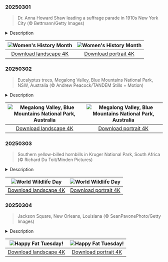 

### 20250301

> Dr. Anna Howard Shaw leading a suffrage parade in 1910s New York City (© Bettmann/Getty Images)

<details>
<summary>Description</summary>

> Every March, as we celebrate Women's History Month, we honor the trailblazing women who've shaped our world. Central to this legacy is the suffrage movement—a courageous fight for women's right to vote.
> 
> Since the founding of the United States, voting rights had largely been restricted to men. It was only in the early 19th century that the fight for women's suffrage took root, alongside the movement to abolish slavery. Women like Elizabeth Cady Stanton, Lucretia Mott, and Dr. Anna Howard Shaw, pictured here, spearheaded efforts to challenge societal norms that denied political participation based on gender. The Seneca Falls Convention of 1848 marked a pivotal moment, where the Declaration of Sentiments boldly stated that 'all men and women are created equal.' Following decades of activism, including rallies, marches, and relentless petitioning, the 19th Amendment was ratified in 1920, finally granting women the right to vote. Beyond securing voting rights, the suffrage movement became a powerful catalyst for broader discussions on gender equality, inspiring future generations to continue the fight for justice.
> 
> 

</details>

| ![Women's History Month](https://cn.bing.com/th?id=OHR.SuffragetteCity_EN-US2883743791_UHD.jpg&pid=hp&w=400&h=224&rs=1&c=4) | ![Women's History Month](https://cn.bing.com/th?id=OHR.SuffragetteCity_EN-US2883743791_1080x1920.jpg&pid=hp&w=155&h=315&rs=1&c=4) |
|:---------:|:---------:|
| [Download landscape 4K](https://cn.bing.com/th?id=OHR.SuffragetteCity_EN-US2883743791_UHD.jpg) | [Download portrait 4K](https://cn.bing.com/th?id=OHR.SuffragetteCity_EN-US2883743791_1080x1920.jpg) |

### 20250302

> Eucalyptus trees, Megalong Valley, Blue Mountains National Park, NSW, Australia (© Andrew Peacock/TANDEM Stills + Motion)

<details>
<summary>Description</summary>

> Today, we are in New South Wales, Australia, amid the Blue Mountains National Park. Known for its dramatic cliffs, dense rainforests, and cascading waterfalls, this UNESCO World Heritage Site is a treasure trove of natural beauty and biodiversity. Among the most iconic features of the Blue Mountains region are the eucalyptus trees, pictured here. Home to 92 species of eucalyptus, this area offers visitors a chance to marvel at these resilient trees, which are central to Australian wildlife. Their aromatic leaves provide food for koalas, while their bark and canopy create habitats for countless birds and insects.
> 
> Also nestled within the mountains is the Megalong Valley. Just a 2-hour drive from Sydney, this region is home to getaway cabins, wineries, and the Megalong Valley Tearooms, a charming retreat where you can enjoy freshly baked scones paired with local jams. Here, you can also explore the Six Foot Track, a historic trail originally carved in the 19th century for horseback riders. The Blue Mountains promise an unforgettable escape into the heart of Australia's wild beauty.
> 
> 

</details>

| ![Megalong Valley, Blue Mountains National Park, Australia](https://cn.bing.com/th?id=OHR.EucalyptusForest_EN-US3015819767_UHD.jpg&pid=hp&w=400&h=224&rs=1&c=4) | ![Megalong Valley, Blue Mountains National Park, Australia](https://cn.bing.com/th?id=OHR.EucalyptusForest_EN-US3015819767_1080x1920.jpg&pid=hp&w=155&h=315&rs=1&c=4) |
|:---------:|:---------:|
| [Download landscape 4K](https://cn.bing.com/th?id=OHR.EucalyptusForest_EN-US3015819767_UHD.jpg) | [Download portrait 4K](https://cn.bing.com/th?id=OHR.EucalyptusForest_EN-US3015819767_1080x1920.jpg) |

### 20250303

> Southern yellow-billed hornbills in Kruger National Park, South Africa (© Richard Du Toit/Minden Pictures)

<details>
<summary>Description</summary>

> What better time to shine a spotlight on nature than on World Wildlife Day? This day serves as a reminder that wildlife conservation is a shared responsibility. This year's theme is 'Wildlife Conservation Finance: Investing in People and Planet.' The events emphasize exchanging ideas, presenting solutions, and diving into how innovative finance can help stop biodiversity loss and create a more sustainable future. Schools, conservation groups, and wildlife parks host events such as nature walks, workshops, art contests, wildlife photography competitions, and conservation talks to raise awareness.
> 
> One species worth learning about is the southern yellow-billed hornbill, pictured here, a bird found throughout Southern Africa and commonly spotted in Kruger National Park in South Africa. Recognizable by its curved, bright yellow bill, this bird is often seen hopping on the ground in search of food. Its diet includes insects, seeds, fruits, berries, nuts, and small reptiles, making it a key player in the ecosystem as both a predator and seed disperser. Social creatures, these hornbills are usually found in pairs or small groups, often foraging together. Their calls—whistling, grunting, and cackling—echo across the savanna.
> 
> 

</details>

| ![World Wildlife Day](https://cn.bing.com/th?id=OHR.HornbillPair_EN-US3168408482_UHD.jpg&pid=hp&w=400&h=224&rs=1&c=4) | ![World Wildlife Day](https://cn.bing.com/th?id=OHR.HornbillPair_EN-US3168408482_1080x1920.jpg&pid=hp&w=155&h=315&rs=1&c=4) |
|:---------:|:---------:|
| [Download landscape 4K](https://cn.bing.com/th?id=OHR.HornbillPair_EN-US3168408482_UHD.jpg) | [Download portrait 4K](https://cn.bing.com/th?id=OHR.HornbillPair_EN-US3168408482_1080x1920.jpg) |

### 20250304

> Jackson Square, New Orleans, Louisiana (© SeanPavonePhoto/Getty Images)

<details>
<summary>Description</summary>

> Mardi Gras, or 'Fat Tuesday,' is a vibrant tradition that marks the last day of indulgence before the Christian season of Lent begins on Ash Wednesday. Rooted in ancient Roman celebrations like Saturnalia, Mardi Gras evolved as Christianity spread, blending local customs—most notably Carnival festivities—with religious observances. The name itself originates from French, with the word gras meaning 'fat,' referring to rich, fatty foods like meat, eggs, and cheese that are traditionally enjoyed before the fasting season begins.
> 
> New Orleans is synonymous with Mardi Gras, a tradition celebrated there since the 18th century. Today, colorful parades, masked revelers, and iconic krewes define the city's celebration. Jackson Square, in the French Quarter, featured in today's image, stands as a witness to these lively traditions. Established in the early 1800s, it remains a central spot for visitors to experience the energy of Mardi Gras. The official colors of Mardi Gras—purple for justice, green for faith, and gold for power—were set by Rex Krewe in 1872. Whether you're eating king cake or marveling at the floats, Mardi Gras is an unforgettable cultural spectacle.
> 
> 

</details>

| ![Happy Fat Tuesday!](https://cn.bing.com/th?id=OHR.MardiGrasJackson_EN-US3277683692_UHD.jpg&pid=hp&w=400&h=224&rs=1&c=4) | ![Happy Fat Tuesday!](https://cn.bing.com/th?id=OHR.MardiGrasJackson_EN-US3277683692_1080x1920.jpg&pid=hp&w=155&h=315&rs=1&c=4) |
|:---------:|:---------:|
| [Download landscape 4K](https://cn.bing.com/th?id=OHR.MardiGrasJackson_EN-US3277683692_UHD.jpg) | [Download portrait 4K](https://cn.bing.com/th?id=OHR.MardiGrasJackson_EN-US3277683692_1080x1920.jpg) |
